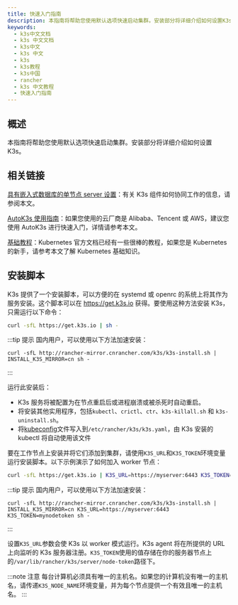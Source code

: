 ```yaml
---
title: 快速入门指南
description: 本指南将帮助您使用默认选项快速启动集群。安装部分将详细介绍如何设置K3s。
keywords:
  - k3s中文文档
  - k3s 中文文档
  - k3s中文
  - k3s 中文
  - k3s
  - k3s教程
  - k3s中国
  - rancher
  - k3s 中文教程
  - 快速入门指南
---
```


## 概述

本指南将帮助您使用默认选项快速启动集群。安装部分将详细介绍如何设置 K3s。

## 相关链接

[具有嵌入式数据库的单节点 server 设置](/docs/k3s/architecture/_index#具有外部数据库的高可用-K3s-server)：有关 K3s 组件如何协同工作的信息，请参阅本文。

[AutoK3s 使用指南](/docs/k3s/autok3s/_index)：如果您使用的云厂商是 Alibaba、Tencent 或 AWS，建议您使用 AutoK3s 进行快速入门，详情请参考本文。

[基础教程](https://kubernetes.io/zh/docs/tutorials/kubernetes-basics/)：Kubernetes 官方文档已经有一些很棒的教程，如果您是 Kubernetes 的新手，请参考本文了解 Kubernetes 基础知识。

## 安装脚本

K3s 提供了一个安装脚本，可以方便的在 systemd 或 openrc 的系统上将其作为服务安装。这个脚本可以在 https://get.k3s.io 获得。要使用这种方法安装 K3s，只需运行以下命令：

```bash
curl -sfL https://get.k3s.io | sh -
```

:::tip 提示
国内用户，可以使用以下方法加速安装：

```
curl -sfL http://rancher-mirror.cnrancher.com/k3s/k3s-install.sh | INSTALL_K3S_MIRROR=cn sh -
```

:::

运行此安装后：

- K3s 服务将被配置为在节点重启后或进程崩溃或被杀死时自动重启。
- 将安装其他实用程序，包括`kubectl`、`crictl`、`ctr`、`k3s-killall.sh` 和 `k3s-uninstall.sh`。
- 将[kubeconfig](https://kubernetes.io/docs/concepts/configuration/organize-cluster-access-kubeconfig/)文件写入到`/etc/rancher/k3s/k3s.yaml`，由 K3s 安装的 kubectl 将自动使用该文件

要在工作节点上安装并将它们添加到集群，请使用`K3S_URL`和`K3S_TOKEN`环境变量运行安装脚本。以下示例演示了如何加入 worker 节点：

```bash
curl -sfL https://get.k3s.io | K3S_URL=https://myserver:6443 K3S_TOKEN=mynodetoken sh -
```

:::tip 提示
国内用户，可以使用以下方法加速安装：

```
curl -sfL http://rancher-mirror.cnrancher.com/k3s/k3s-install.sh | INSTALL_K3S_MIRROR=cn K3S_URL=https://myserver:6443 K3S_TOKEN=mynodetoken sh -
```

:::

设置`K3S_URL`参数会使 K3s 以 worker 模式运行。K3s agent 将在所提供的 URL 上向监听的 K3s 服务器注册。`K3S_TOKEN`使用的值存储在你的服务器节点上的`/var/lib/rancher/k3s/server/node-token`路径下。

:::note 注意
每台计算机必须具有唯一的主机名。如果您的计算机没有唯一的主机名，请传递`K3S_NODE_NAME`环境变量，并为每个节点提供一个有效且唯一的主机名。
:::
